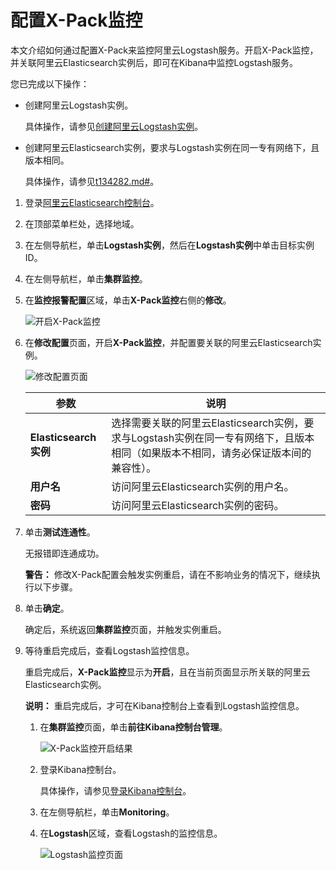 # 配置X-Pack监控

本文介绍如何通过配置X-Pack来监控阿里云Logstash服务。开启X-Pack监控，并关联阿里云Elasticsearch实例后，即可在Kibana中监控Logstash服务。

您已完成以下操作：

-   创建阿里云Logstash实例。

    具体操作，请参见[创建阿里云Logstash实例](/intl.zh-CN/Logstash/快速入门/步骤一：创建实例/创建阿里云Logstash实例.md)。

-   创建阿里云Elasticsearch实例，要求与Logstash实例在同一专有网络下，且版本相同。

    具体操作，请参见[t134282.md\#](/intl.zh-CN/Elasticsearch/管理实例/创建阿里云Elasticsearch实例.md)。


1.  登录[阿里云Elasticsearch控制台](https://elasticsearch.console.aliyun.com/#/home)。

2.  在顶部菜单栏处，选择地域。

3.  在左侧导航栏，单击**Logstash实例**，然后在**Logstash实例**中单击目标实例ID。

4.  在左侧导航栏，单击**集群监控**。

5.  在**监控报警配置**区域，单击**X-Pack监控**右侧的**修改**。

    ![开启X-Pack监控](https://static-aliyun-doc.oss-accelerate.aliyuncs.com/assets/img/zh-CN/2629919951/p67546.png)

6.  在**修改配置**页面，开启**X-Pack监控**，并配置要关联的阿里云Elasticsearch实例。

    ![修改配置页面](https://static-aliyun-doc.oss-accelerate.aliyuncs.com/assets/img/zh-CN/2629919951/p67560.png)

    |参数|说明|
    |--|--|
    |**Elasticsearch实例**|选择需要关联的阿里云Elasticsearch实例，要求与Logstash实例在同一专有网络下，且版本相同（如果版本不相同，请务必保证版本间的兼容性）。|
    |**用户名**|访问阿里云Elasticsearch实例的用户名。|
    |**密码**|访问阿里云Elasticsearch实例的密码。|

7.  单击**测试连通性**。

    无报错即连通成功。

    **警告：** 修改X-Pack配置会触发实例重启，请在不影响业务的情况下，继续执行以下步骤。

8.  单击**确定**。

    确定后，系统返回**集群监控**页面，并触发实例重启。

9.  等待重启完成后，查看Logstash监控信息。

    重启完成后，**X-Pack监控**显示为**开启**，且在当前页面显示所关联的阿里云Elasticsearch实例。

    **说明：** 重启完成后，才可在Kibana控制台上查看到Logstash监控信息。

    1.  在**集群监控**页面，单击**前往Kibana控制台管理**。

        ![X-Pack监控开启结果](https://static-aliyun-doc.oss-accelerate.aliyuncs.com/assets/img/zh-CN/2629919951/p67571.png)

    2.  登录Kibana控制台。

        具体操作，请参见[登录Kibana控制台](/intl.zh-CN/Elasticsearch/可视化控制/Kibana/登录Kibana控制台.md)。

    3.  在左侧导航栏，单击**Monitoring**。

    4.  在**Logstash**区域，查看Logstash的监控信息。

        ![Logstash监控页面](https://static-aliyun-doc.oss-accelerate.aliyuncs.com/assets/img/zh-CN/2629919951/p67575.png)


